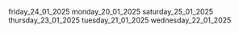 friday_24_01_2025
monday_20_01_2025
saturday_25_01_2025
thursday_23_01_2025
tuesday_21_01_2025
wednesday_22_01_2025